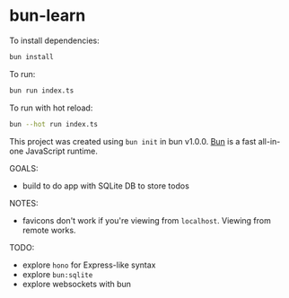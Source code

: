 # bun-learn

To install dependencies:

```bash
bun install
```

To run:

```bash
bun run index.ts
```

To run with hot reload:

```bash
bun --hot run index.ts
```

This project was created using `bun init` in bun v1.0.0. [Bun](https://bun.sh) is a fast all-in-one JavaScript runtime.

GOALS:
- build to do app with SQLite DB to store todos

NOTES:
- favicons don't work if you're viewing from `localhost`. Viewing from remote works.

TODO:
- explore `hono` for Express-like syntax
- explore `bun:sqlite`
- explore websockets with bun
